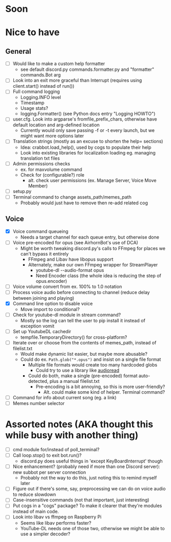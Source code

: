 # Soon

# Nice to have

## General
- [ ] Would like to make a custom help formatter
    - see default discord.py commands.formatter.py and "formatter" commands.Bot arg
- [ ] Look into an exit more graceful than Interrupt (requires using client.start() instead of run())
- [ ] Full command logging
    - Logging.INFO level
    - Timestamp
    - Usage stats?
    - logging.Formatter() (see Python docs entry "Logging HOWTO")
- [ ] user.cfg. Look into argparse's fromfile_prefix_chars, otherwise have default location and arg-defined location
    - Currently would only save passing -f or -t every launch, but we might want more options later
- [ ] Translation strings (mostly as an excuse to shorten the help= sections)
    - Idea: crabbot.load_help(), used by cogs to populate their help
    - Look into existing libraries for localization loading eg. managing translation txt files
- [ ] Admin permissions checks
    - ex. for maxvolume command
    - Check for (configurable?) role
        - alt. check user permissions (ex. Manage Server, Voice Move Member)
- [ ] setup.py
- [ ] Terminal command to change assets_path/memes_path
    - Probably would just have to remove then re-add related cog

## Voice
- [x] Voice command queueing
    - Needs a target channel for each queue entry, but otherwise done
- [ ] Voice pre-encoded for opus (see AirhornBot's use of DCA)
    - Might be worth tweaking discord.py's calls to FFmpeg for places we can't bypass it entirely
        - FFmpeg and Libav have libopus support
        - Alternately, make our own FFmpeg wrapper for StreamPlayer
            - youtube-dl --audio-format opus
            - Need Encoder class (the whole idea is reducing the step of opus.encoder)
- [ ] Voice volume convert from ex. 100% to 1.0 notation
- [ ] Process voice audio before connecting to channel (reduce delay between joining and playing)
- [x] Command line option to disable voice
    - Move import to conditional?
- [ ] Check for youtube-dl module in stream command?
    - Mostly so the log can tell the user to pip install it instead of exception vomit
- [ ] Set up YoutubeDL cachedir
    - tempfile.TemporaryDirectory() for cross-platform?
- [ ] Iterate over or choose from the contents of memes_path, instead of filelist.txt
    - Would make dynamic list easier, but maybe more abusable?
    - Could do ex. `Path.glob("*.opus")` and insist on a single file format
        - Multiple file formats would create too many hardcoded globs
            - Could try to use a library like [audioread](https://pypi.python.org/pypi/audioread)
        - Could do both, make a single (pre-encoded) format auto-detected, plus a manual filelist.txt
            - Pre-encoding is a bit annoying, so this is more user-friendly?
                - Alt. could make some kind of helper. Terminal command?
- [ ] Command for info about current song (eg. a link)
- [ ] Memes number selector

# Assorted notes (AKA thought this while busy with another thing)
- [ ] cmd module for/instead of poll_terminal?
- [ ] Call loop.stop() to exit bot.run()?
    - discord.py does useful things in 'except KeyBoardInterrupt' though
- [ ] Nice enhancement? (probably need if more than one Discord server): new subbot per server connection
    - Probably not the way to do this, just noting this to remind myself later
- [ ] Figure out if there's some, say, preprocessing we can do on voice audio to reduce slowdown
- [ ] Case-insensitive commands (not that important, just interesting)
- [ ] Put cogs in a "cogs" package? To make it clearer that they're modules instead of main code.
- [ ] Look into libav vs ffmpeg on Raspberry Pi
    - Seems like libav performs faster?
    - YouTube-DL needs one of those two, otherwise we might be able to use a simpler decoder?
